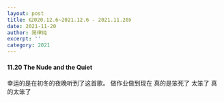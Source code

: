 ```yaml
---
layout: post
title: 《2020.12.6~2021.12.6 - 2021.11.20》
date: 2021-11-20
author: 简律纯
excerpt: ''
category: 2021
---
```


#### 11.20 The Nude and the Quiet
幸运的是在初冬的夜晚听到了这首歌。
做作业做到现在 真的是笨死了 太笨了 真的太笨了